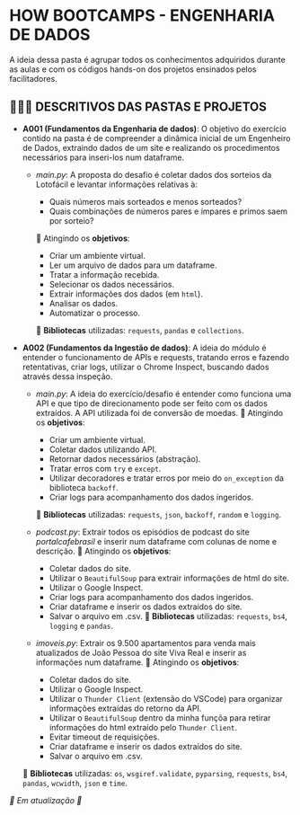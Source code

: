 # HOW BOOTCAMPS - ENGENHARIA DE DADOS

A ideia dessa pasta é agrupar todos os conhecimentos adquiridos durante as aulas e com os códigos hands-on dos projetos ensinados pelos facilitadores.

## 🧑🏻‍💻 DESCRITIVOS DAS PASTAS E PROJETOS

* **A001 (Fundamentos da Engenharia de dados)**: O objetivo do exercício contido na pasta é de compreender a dinâmica inicial de um Engenheiro de Dados, extraindo dados de um site e realizando os procedimentos necessários para inseri-los num dataframe.
  * *main.py*: A proposta do desafio é coletar dados dos sorteios da Lotofácil e levantar informações relativas à:
    * Quais números mais sorteados e menos sorteados?
    * Quais combinações de números pares e ímpares e primos saem por sorteio?

    🎯 Atingindo os **objetivos**:
    * Criar um ambiente virtual.
    * Ler um arquivo de dados para um dataframe.
    * Tratar a informação recebida.
    * Selecionar os dados necessários.
    * Extrair informações dos dados (em `html`).
    * Analisar os dados.
    * Automatizar o processo.
  
    📖 **Bibliotecas** utilizadas: `requests`, `pandas` e `collections`.

* **A002 (Fundamentos da Ingestão de dados)**: A ideia do módulo é entender o funcionamento de APIs e requests, tratando erros e fazendo retentativas, criar logs, utilizar o Chrome Inspect, buscando dados através dessa inspeção.
  * *main.py*: A ideia do exercício/desafio é entender como funciona uma API e que tipo de direcionamento pode ser feito com os dados extraídos. A API utilizada foi de conversão de moedas.
    🎯 Atingindo os **objetivos**:
    * Criar um ambiente virtual.
    * Coletar dados utilizando API.
    * Retornar dados necessários (abstração).
    * Tratar erros com `try` e `except`.
    * Utilizar decoradores e tratar erros por meio do `on_exception` da biblioteca `backoff`.
    * Criar logs para acompanhamento dos dados ingeridos.

    📖 **Bibliotecas** utilizadas: `requests`, `json`, `backoff`, `random` e `logging`.
  
  * *podcast.py*: Extrair todos os episódios de podcast do site *portalcafebrasil* e inserir num dataframe com colunas de nome e descrição.
    🎯 Atingindo os **objetivos**:
    * Coletar dados do site.
    * Utilizar o `BeautifulSoup` para extrair informações de html do site.
    * Utilizar o Google Inspect.
    * Criar logs para acompanhamento dos dados ingeridos.
    * Criar dataframe e inserir os dados extraídos do site.
    * Salvar o arquivo em .csv.
    📖 **Bibliotecas** utilizadas: `requests`, `bs4`, `logging` e `pandas`.

   * *imoveis.py*: Extrair os 9.500 apartamentos para venda mais atualizados de João Pessoa do site Viva Real e inserir as informações num dataframe.
    🎯 Atingindo os **objetivos**:
      * Coletar dados do site.
      * Utilizar o Google Inspect.
      * Utilizar o `Thunder Client` (extensão do VSCode) para organizar informações extraídas do retorno da API.
      * Utilizar o `BeautifulSoup` dentro da minha funçõa para retirar informações do html extraído pelo `Thunder Client`.
      * Evitar timeout de requisições.
      * Criar dataframe e inserir os dados extraídos do site.
      * Salvar o arquivo em .csv.

    📖 **Bibliotecas** utilizadas: `os`, `wsgiref.validate`, `pyparsing`, `requests`, `bs4`, `pandas`, `wcwidth`, `json` e `time`.

*🚧 Em atualização 🚧*
